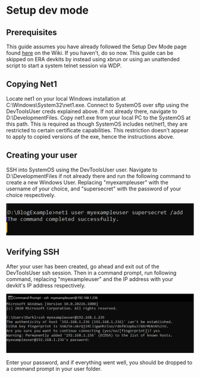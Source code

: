 <!-- TITLE: Creating a Windows user on SystemOS -->
<!-- SUBTITLE: A guide on how to create your own Windows user on SystemOS, using net1 -->

# Setup dev mode
## Prerequisites

  This guide assumes you have already followed the Setup Dev Mode page found [here](https://xosft.dev/wiki/setup-dev-mode/) on the Wiki. If you haven't, do so now. This guide can be skipped on ERA devkits by instead using xbrun or using an unattended script to start a system telnet session via WDP. 

## Copying Net1 

Locate net1 on your local Windows installation at C:\Windows\System32\net1.exe. Connect to SystemOS over sftp using the DevToolsUser creds explained above. If not already there, navigate to D:\DevelopmentFiles. Copy net1.exe from your local PC to the SystemOS at this path. This is required as though SystemOS includes net/net1, they are restricted to certain certificate capabilities. This restriction doesn't appear to apply to copied versions of the exe, hence the instructions above. 

## Creating your user

SSH into SystemOS using the DevToolsUser user. Navigate to D:\DevelopmentFiles if not already there and run the following command to create a new Windows User. Replacing "myexampleuser" with the username of your choice, and "supersecret" with the password of your choice respectively. 

![net1 user exampleuser supersecret /add](winuserguide/wiki1.png)


## Verifying SSH

After your user has been created, go ahead and exit out of the DevToolsUser ssh session. Then in a command prompt, run following command, replacing "myexampleuser" and the IP address with your devkit's IP address respectively. 

![ssh myexampleuser@192.168.1.236](winuserguide/wiki2.png)

Enter your password, and if everything went well, you should be dropped to a command prompt in your user folder.
